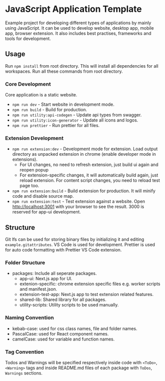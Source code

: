 # JavaScript Application Template

Example project for developing different types of applications by mainly using JavaScript. It can be used to develop website, desktop app, mobile app, browser extension. It also includes best practises, frameworks and tools for development.

## Usage

Run `npm install` from root directory. This will install all dependencies for all workspaces.
Run all these commands from root directory.

### Core Development

Core application is a static website.

- `npm run dev` - Start website in development mode.
- `npm run build` - Build for production.
- `npm run utility:api-codegen` - Update api types from swagger.
- `npm run utility:icon-generator` - Update all icons and logos.
- `npm run prettier` - Run prettier for all files.

### Extension Development

- `npm run extension:dev` - Development mode for extension. Load output directory as unpacked extension in chrome (enable developer mode in extensions).
  - For UI changes, no need to refresh extension, just build ui again and reopen popup
  - For extension-specific changes, it will automatically build again, just reload extension. For content script changes, you need to reload test page too.
- `npm run extension:build` - Build extension for production. It will minify code and disable source map.
- `npm run extension:test` - Test extension against a website. Open [http://localhost:3001](http://localhost:3001) with your browser to see the result. 3000 is reserved for app-ui development.

## Structure

Git lfs can be used for storing binary files by initializing it and editing `example.gitattributes`. VS Code is used for development. Prettier is used for auto code formatting with Prettier VS Code extension.

### Folder Structure

- packages: Include all seperate packages.
  - app-ui: Next.js app for UI.
  - extenion-specific: chrome extension specific files e.g. worker scripts and manifest.json.
  - extension-test-app: Next.js app to test extension related features.
  - shared-lib: Shared library for all packages.
  - utility-scripts: Utility scripts to be used manually.

### Naming Convention

- kebab-case: used for css class names, file and folder names.
- PascalCase: used for React component names.
- camelCase: used for variable and function names.

### Tag Convention

Todos and Warnings will be specified respectively inside code with `<ToDo>`, `<Warning>` tags and inside README.md files of each package with `ToDos`, `Warnings` sections.
